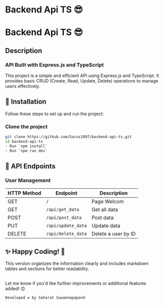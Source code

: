 # Backend Api TS 😎

<h1>Backend Api TS 😎</h1>

## Description

### API Built with Express.js and TypeScript

This project is a simple and efficient API using Express.js and TypeScript. It provides basic CRUD (Create, Read, Update, Delete) operations to manage users effectively.

## 🚀 Installation

Follow these steps to set up and run the project:

### Clone the project

```bash
git clone https://github.com/Sarus1997/backend-api-ts.git
cd backend-api-ts 
- Run `npm install`
- Run `npm run dev`
```

## 📂 API Endpoints

### User Management

| HTTP Method | Endpoint           | Description          |
|-------------|--------------------|----------------------|
| GET         | `/`                | Page Welcom          |
| GET         | `/api/get_data`    | Get all data         |
| POST        | `/api/post_data`   | Post data            |
| PUT         | `/api/update_data` | Update data          |
| DELETE      | `/api/delete_data` | Delete a user by ID  |

## ✨ Happy Coding! 🎉

This version organizes the information clearly and includes markdown tables and sections for better readability.

##

Let me know if you'd like further improvements or additional features added! 😊

```bash
Developed ⚒️ by Saharat Suwannapapond 
```
